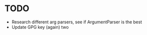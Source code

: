# TODO
- Research different arg parsers, see if ArgumentParser is the best
- Update GPG key (again) two
